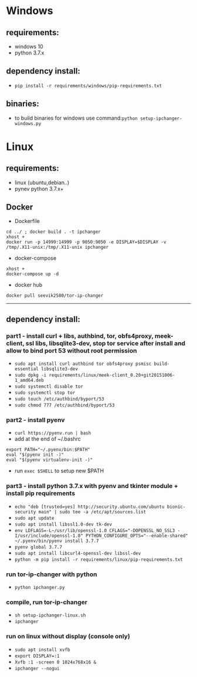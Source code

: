 # Windows 
## requirements:
- windows 10
- python 3.7.x

## dependency install:
- `pip install -r requirements/windows/pip-requirements.txt`

## binaries:
- to build binaries for windows use command:`python setup-ipchanger-windows.py`


# Linux
## requirements:
- linux (ubuntu,debian..)
- pynev python 3.7.x+

## Docker
 - Dockerfile
```
cd ../ ; docker build . -t ipchanger
xhost +
docker run -p 14999:14999 -p 9050:9050 -e DISPLAY=$DISPLAY -v /tmp/.X11-unix:/tmp/.X11-unix ipchanger
```
 - docker-compose
```
xhost +
docker-compose up -d
```
 - docker hub
```
docker pull seevik2580/tor-ip-changer
```
************************************************************

## dependency install:
### part1 - install curl + libs, authbind, tor, obfs4proxy, meek-client, ssl libs, libsqlite3-dev, stop tor service after install and allow to bind port 53 without root permission
- `sudo apt install curl authbind tor obfs4proxy psmisc build-essential libsqlite3-dev`
- `sudo dpkg -i requirements/linux/meek-client_0.20+git20151006-1_amd64.deb`
- `sudo systemctl disable tor`
- `sudo systemctl stop tor`
- `sudo touch /etc/authbind/byport/53`
- `sudo chmod 777 /etc/authbind/byport/53`

### part2 - install pyenv
- `curl https://pyenv.run | bash`
- add at the end of ~/.bashrc
```
export PATH="~/.pyenv/bin:$PATH"
eval "$(pyenv init -)"
eval "$(pyenv virtualenv-init -)"
```
- run `exec $SHELL` to setup new $PATH
### part3 - install python 3.7.x with pyenv and tkinter module + install pip requirements

- `echo "deb [trusted=yes] http://security.ubuntu.com/ubuntu bionic-security main" | sudo tee -a /etc/apt/sources.list`
- `sudo apt update`
- `sudo apt install libssl1.0-dev tk-dev`
- `env LDFLAGS=-L~/usr/lib/openssl-1.0 CFLAGS="-DOPENSSL_NO_SSL3 -I/usr/include/openssl-1.0" PYTHON_CONFIGURE_OPTS="--enable-shared" ~/.pyenv/bin/pyenv install 3.7.7`
- `pyenv global 3.7.7`
- `sudo apt install libcurl4-openssl-dev libssl-dev`
- `python -m pip install -r requirements/linux/pip-requirements.txt`

### run tor-ip-changer with python
- `python ipchanger.py`

### compile, run tor-ip-changer
- `sh setup-ipchanger-linux.sh`
- `ipchanger`

### run on linux without display (console only)
- `sudo apt install xvfb`
- `export DISPLAY=:1`
- `Xvfb :1 -screen 0 1024x768x16 &`
- `ipchanger --nogui`
